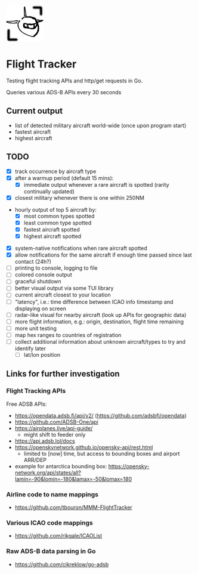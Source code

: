 [<img src="./assets/icon.png" width="100" />](./assets/icon.png)

# Flight Tracker

Testing flight tracking APIs and http/get requests in Go.

Queries various ADS-B APIs every 30 seconds

## Current output

- list of detected military aircraft world-wide (once upon program start)
- fastest aircraft
- highest aircraft

## TODO

- [x] track occurrence by aircraft type
- [x] after a warmup period (default 15 mins):
  - [x] immediate output whenever a rare aircraft is spotted (rarity continually updated)
- [x] closest military whenever there is one within 250NM
- hourly output of top 5 aircraft by:
  - [x] most common types spotted
  - [x] least common type spotted
  - [x] fastest aircraft spotted
  - [x] highest aircraft spotted
- [x] system-native notifications when rare aircraft spotted
- [x] allow notifications for the same aircraft if enough time passed since last contact (24h?)
- [ ] printing to console, logging to file
- [ ] colored console output
- [ ] graceful shutdown
- [ ] better visual output via some TUI library
- [ ] current aircraft closest to your location
- [ ] "latency", i.e.: time difference between ICAO info timestamp and displaying on screen
- [ ] radar-like visual for nearby aircraft (look up APIs for geographic data)
- [ ] more flight information, e.g.: origin, destination, flight time remaining
- [ ] more unit testing
- [ ] map hex ranges to countries of registration
- [ ] collect additional information about unknown aircraft/types to try and identify later
  - [ ] lat/lon position

## Links for further investigation

### Flight Tracking APIs

Free ADSB APIs:

 - https://opendata.adsb.fi/api/v2/ (https://github.com/adsbfi/opendata)
 - https://github.com/ADSB-One/api
 - https://airplanes.live/api-guide/
   - might shift to feeder only
 - https://api.adsb.lol/docs
 - https://openskynetwork.github.io/opensky-api/rest.html
   - limited to [now] time, but access to bounding boxes and airport ARR/DEP
 - example for antarctica bounding box: https://opensky-network.org/api/states/all?lamin=-90&lomin=-180&lamax=-50&lomax=180

### Airline code to name mappings

- https://github.com/tbouron/MMM-FlightTracker

### Various ICAO code mappings

- https://github.com/rikgale/ICAOList

### Raw ADS-B data parsing in Go

- https://github.com/cjkreklow/go-adsb
